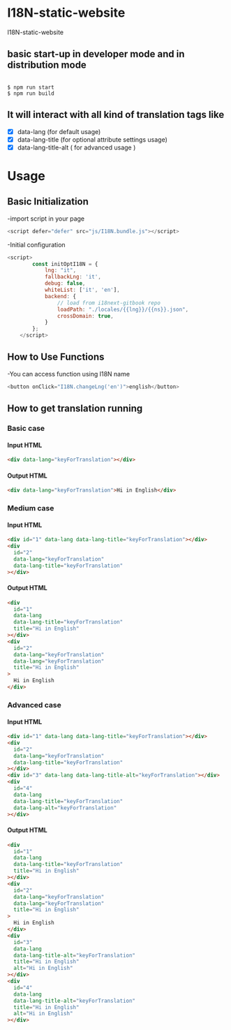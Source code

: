 # I18N-static-website

I18N-static-website

## basic start-up in developer mode and in distribution mode

```node

$ npm run start
$ npm run build

```

## It will interact with all kind of translation tags like

- [x] data-lang (for default usage)
- [x] data-lang-title (for optional attribute settings usage)
- [x] data-lang-title-alt ( for advanced usage )

# Usage

## Basic Initialization

-import script in your page

```js
<script defer="defer" src="js/I18N.bundle.js"></script>
```

-Initial configuration

```js
<script>
        const initOptI18N = {
            lng: "it",
            fallbackLng: 'it',
            debug: false,
            whiteList: ['it', 'en'],
            backend: {
                // load from i18next-gitbook repo
                loadPath: "./locales/{{lng}}/{{ns}}.json",
                crossDomain: true,
            }
        };
    </script>
```

## How to Use Functions

-You can access function using I18N name

```js
<button onClick="I18N.changeLng('en')">english</button>
```

## How to get translation running

### Basic case

#### Input HTML

```html
<div data-lang="keyForTranslation"></div>
```

#### Output HTML

```html
<div data-lang="keyForTranslation">Hi in English</div>
```

### Medium case

#### Input HTML

```html
<div id="1" data-lang data-lang-title="keyForTranslation"></div>
<div
  id="2"
  data-lang="keyForTranslation"
  data-lang-title="keyForTranslation"
></div>
```

#### Output HTML

```html
<div
  id="1"
  data-lang
  data-lang-title="keyForTranslation"
  title="Hi in English"
></div>
<div
  id="2"
  data-lang="keyForTranslation"
  data-lang="keyForTranslation"
  title="Hi in English"
>
  Hi in English
</div>
```

### Advanced case

#### Input HTML

```html
<div id="1" data-lang data-lang-title="keyForTranslation"></div>
<div
  id="2"
  data-lang="keyForTranslation"
  data-lang-title="keyForTranslation"
></div>
<div id="3" data-lang data-lang-title-alt="keyForTranslation"></div>
<div
  id="4"
  data-lang
  data-lang-title="keyForTranslation"
  data-lang-alt="keyForTranslation"
></div>
```

#### Output HTML

```html
<div
  id="1"
  data-lang
  data-lang-title="keyForTranslation"
  title="Hi in English"
></div>
<div
  id="2"
  data-lang="keyForTranslation"
  data-lang="keyForTranslation"
  title="Hi in English"
>
  Hi in English
</div>
<div
  id="3"
  data-lang
  data-lang-title-alt="keyForTranslation"
  title="Hi in English"
  alt="Hi in English"
></div>
<div
  id="4"
  data-lang
  data-lang-title-alt="keyForTranslation"
  title="Hi in English"
  alt="Hi in English"
></div>
```
